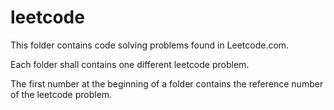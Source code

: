 # leetcode
This folder contains code solving problems found in Leetcode.com.

Each folder shall contains one different leetcode problem.

The first number at the beginning of a folder contains the reference number of the leetcode problem.


